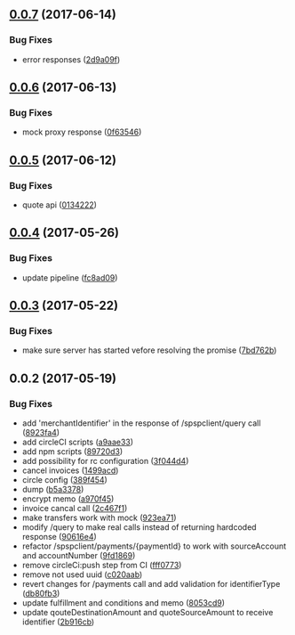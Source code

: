 <a name="0.0.7"></a>
## [0.0.7](https://github.com/softwaregroup-bg/@leveloneproject/dfsp-mock/compare/v0.0.6...v0.0.7) (2017-06-14)


### Bug Fixes

* error responses ([2d9a09f](https://github.com/softwaregroup-bg/@leveloneproject/dfsp-mock/commit/2d9a09f))



<a name="0.0.6"></a>
## [0.0.6](https://github.com/softwaregroup-bg/@leveloneproject/dfsp-mock/compare/v0.0.5...v0.0.6) (2017-06-13)


### Bug Fixes

* mock proxy response ([0f63546](https://github.com/softwaregroup-bg/@leveloneproject/dfsp-mock/commit/0f63546))



<a name="0.0.5"></a>
## [0.0.5](https://github.com/softwaregroup-bg/@leveloneproject/dfsp-mock/compare/v0.0.4...v0.0.5) (2017-06-12)


### Bug Fixes

* quote api ([0134222](https://github.com/softwaregroup-bg/@leveloneproject/dfsp-mock/commit/0134222))



<a name="0.0.4"></a>
## [0.0.4](https://github.com/softwaregroup-bg/@leveloneproject/dfsp-mock/compare/v0.0.3...v0.0.4) (2017-05-26)


### Bug Fixes

* update pipeline ([fc8ad09](https://github.com/softwaregroup-bg/@leveloneproject/dfsp-mock/commit/fc8ad09))



<a name="0.0.3"></a>
## [0.0.3](https://github.com/softwaregroup-bg/@leveloneproject/dfsp-mock/compare/v0.0.2...v0.0.3) (2017-05-22)


### Bug Fixes

* make sure server has started vefore resolving the promise ([7bd762b](https://github.com/softwaregroup-bg/@leveloneproject/dfsp-mock/commit/7bd762b))



<a name="0.0.2"></a>
## 0.0.2 (2017-05-19)


### Bug Fixes

* add 'merchantIdentifier' in the response of /spspclient/query call ([8923fa4](https://github.com/softwaregroup-bg/@leveloneproject/dfsp-mock/commit/8923fa4))
* add circleCI scripts ([a9aae33](https://github.com/softwaregroup-bg/@leveloneproject/dfsp-mock/commit/a9aae33))
* add npm scripts ([89720d3](https://github.com/softwaregroup-bg/@leveloneproject/dfsp-mock/commit/89720d3))
* add possibility for rc configuration ([3f044d4](https://github.com/softwaregroup-bg/@leveloneproject/dfsp-mock/commit/3f044d4))
* cancel invoices ([1499acd](https://github.com/softwaregroup-bg/@leveloneproject/dfsp-mock/commit/1499acd))
* circle config ([389f454](https://github.com/softwaregroup-bg/@leveloneproject/dfsp-mock/commit/389f454))
* dump ([b5a3378](https://github.com/softwaregroup-bg/@leveloneproject/dfsp-mock/commit/b5a3378))
* encrypt memo ([a970f45](https://github.com/softwaregroup-bg/@leveloneproject/dfsp-mock/commit/a970f45))
* invoice cancal call ([2c467f1](https://github.com/softwaregroup-bg/@leveloneproject/dfsp-mock/commit/2c467f1))
* make transfers work with mock ([923ea71](https://github.com/softwaregroup-bg/@leveloneproject/dfsp-mock/commit/923ea71))
* modify /query to make real calls instead of returning hardcoded response ([90616e4](https://github.com/softwaregroup-bg/@leveloneproject/dfsp-mock/commit/90616e4))
* refactor /spspclient/payments/{paymentId} to work with sourceAccount and accountNumber ([9fd1869](https://github.com/softwaregroup-bg/@leveloneproject/dfsp-mock/commit/9fd1869))
* remove circleCi:push step from CI ([fff0773](https://github.com/softwaregroup-bg/@leveloneproject/dfsp-mock/commit/fff0773))
* remove not used uuid ([c020aab](https://github.com/softwaregroup-bg/@leveloneproject/dfsp-mock/commit/c020aab))
* revert changes for /payments call and add validation for identifierType ([db80fb3](https://github.com/softwaregroup-bg/@leveloneproject/dfsp-mock/commit/db80fb3))
* update fulfillment and conditions and memo ([8053cd9](https://github.com/softwaregroup-bg/@leveloneproject/dfsp-mock/commit/8053cd9))
* update qouteDestinationAmount and quoteSourceAmount to receive identifier ([2b916cb](https://github.com/softwaregroup-bg/@leveloneproject/dfsp-mock/commit/2b916cb))



